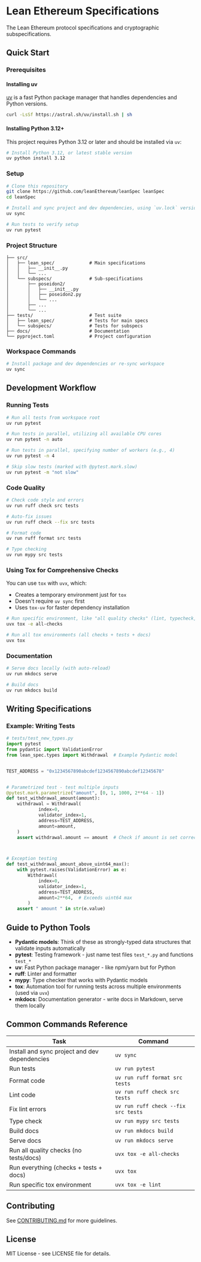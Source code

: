 # Lean Ethereum Specifications

The Lean Ethereum protocol specifications and cryptographic subspecifications.

## Quick Start

### Prerequisites

#### Installing uv

[uv](https://github.com/astral-sh/uv) is a fast Python package manager that handles dependencies and Python versions.

```bash
curl -LsSf https://astral.sh/uv/install.sh | sh
````

#### Installing Python 3.12+

This project requires Python 3.12 or later and should be installed via `uv`:

```bash
# Install Python 3.12, or latest stable version
uv python install 3.12
```

### Setup

```bash
# Clone this repository
git clone https://github.com/leanEthereum/leanSpec leanSpec
cd leanSpec

# Install and sync project and dev dependencies, using `uv.lock` versions
uv sync

# Run tests to verify setup
uv run pytest
```

### Project Structure

```
├── src/
│   ├── lean_spec/             # Main specifications
│   │   ├── __init__.py
│   │   └── ...
│   └── subspecs/              # Sub-specifications
│       ├── poseidon2/
│       │   ├── __init__.py
│       │   ├── poseidon2.py
│       │   └── ...
│       ├── ...
│       └── ...
├── tests/                     # Test suite
│   ├── lean_spec/             # Tests for main specs
│   └── subspecs/              # Tests for subspecs
├── docs/                      # Documentation
└── pyproject.toml             # Project configuration
```

### Workspace Commands

```bash
# Install package and dev dependencies or re-sync workspace
uv sync
```

## Development Workflow

### Running Tests

```bash
# Run all tests from workspace root
uv run pytest

# Run tests in parallel, utilizing all available CPU cores
uv run pytest -n auto

# Run tests in parallel, specifying number of workers (e.g., 4)
uv run pytest -n 4

# Skip slow tests (marked with @pytest.mark.slow)
uv run pytest -m "not slow"
```

### Code Quality

```bash
# Check code style and errors
uv run ruff check src tests

# Auto-fix issues
uv run ruff check --fix src tests

# Format code
uv run ruff format src tests

# Type checking
uv run mypy src tests
```

### Using Tox for Comprehensive Checks

You can use `tox` with `uvx`, which:
* Creates a temporary environment just for `tox`
* Doesn't require `uv sync` first
* Uses `tox-uv` for faster dependency installation

```bash
# Run specific environment, like "all quality checks" (lint, typecheck, spellcheck)
uvx tox -e all-checks

# Run all tox environments (all checks + tests + docs)
uvx tox
```

### Documentation

```bash
# Serve docs locally (with auto-reload)
uv run mkdocs serve

# Build docs
uv run mkdocs build
```

## Writing Specifications

### Example: Writing Tests

```python
# tests/test_new_types.py
import pytest
from pydantic import ValidationError
from lean_spec.types import Withdrawal  # Example Pydantic model


TEST_ADDRESS = "0x1234567890abcdef1234567890abcdef12345678"


# Parametrized test - test multiple inputs
@pytest.mark.parametrize("amount", [0, 1, 1000, 2**64 - 1])
def test_withdrawal_amount(amount):
    withdrawal = Withdrawal(
            index=0,
            validator_index=1,
            address=TEST_ADDRESS,
            amount=amount,
    )
    assert withdrawal.amount == amount  # Check if amount is set correctly



# Exception testing
def test_withdrawal_amount_above_uint64_max():
    with pytest.raises(ValidationError) as e:
        Withdrawal(
            index=0,
            validator_index=1,
            address=TEST_ADDRESS,
            amount=2**64,  # Exceeds uint64 max
        )
    assert " amount " in str(e.value)
```

## Guide to Python Tools

- **Pydantic models**: Think of these as strongly-typed data structures that validate inputs automatically
- **pytest**: Testing framework - just name test files `test_*.py` and functions `test_*`
- **uv**: Fast Python package manager - like npm/yarn but for Python
- **ruff**: Linter and formatter
- **mypy**: Type checker that works with Pydantic models
- **tox**: Automation tool for running tests across multiple environments (used via `uvx`)
- **mkdocs**: Documentation generator - write docs in Markdown, serve them locally

## Common Commands Reference

| Task                                          | Command                            |
|-----------------------------------------------|------------------------------------|
| Install and sync project and dev dependencies | `uv sync`                          |
| Run tests                                     | `uv run pytest`                    |
| Format code                                   | `uv run ruff format src tests`     |
| Lint code                                     | `uv run ruff check src tests`      |
| Fix lint errors                               | `uv run ruff check --fix src tests` |
| Type check                                    | `uv run mypy src tests`            |
| Build docs                                    | `uv run mkdocs build`              |
| Serve docs                                    | `uv run mkdocs serve`              |
| Run all quality checks (no tests/docs)        | `uvx tox -e all-checks`            |
| Run everything (checks + tests + docs)        | `uvx tox`                          |
| Run specific tox environment                  | `uvx tox -e lint`                  |


## Contributing

See [CONTRIBUTING.md](CONTRIBUTING.md) for more guidelines.

## License

MIT License - see LICENSE file for details.
